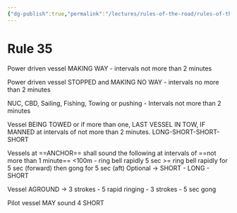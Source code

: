 ```yaml
---
{"dg-publish":true,"permalink":"/lectures/rules-of-the-road/rules-of-the-road-index/rule-35-sound-signals-in-restricted-visibility/","created":"2025-05-29T15:42:17.050-04:00","updated":"2025-05-29T21:28:14.923-04:00"}
---
```


# Rule 35

Power driven vessel MAKING WAY - intervals not more than 2 minutes

Power driven vessel STOPPED and MAKING NO WAY - intervals no more than 2 minutes

NUC, CBD, Sailing, Fishing, Towing or pushing - Intervals not more than 2 minutes 

Vessel BEING TOWED or if more than one, LAST VESSEL IN TOW, IF MANNED at intervals of not more than 2 minutes. LONG-SHORT-SHORT-SHORT

Vessels at ==ANCHOR== shall sound the following at intervals of ==not more than 1 minute==
<100m - ring bell rapidly 5 sec
_>_= ring bell rapidly for 5 sec (forward) then gong for 5 sec (aft)
Optional -> SHORT - LONG - SHORT

Vessel AGROUND -> 3 strokes - 5 rapid ringing - 3 strokes - 5 sec gong

Pilot vessel MAY sound 4 SHORT